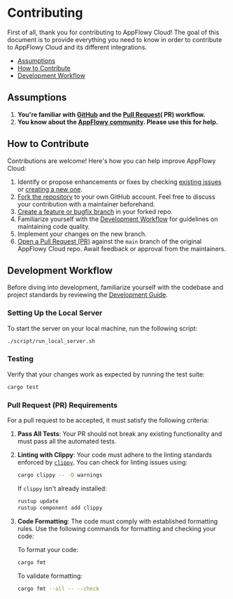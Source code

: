 # Contributing <!-- omit in toc -->

First of all, thank you for contributing to AppFlowy Cloud! The goal of this document is to provide everything you need
to know in order to contribute to AppFlowy Cloud and its different integrations.

- [Assumptions](#assumptions)
- [How to Contribute](#how-to-contribute)
- [Development Workflow](#development-workflow)

## Assumptions

1. **You're familiar with [GitHub](https://github.com) and
   the [Pull Request](https://help.github.com/en/github/collaborating-with-issues-and-pull-requests/about-pull-requests)(
   PR) workflow.**
1. **You know about the [AppFlowy community](https://discord.gg/9Q2xaN37tV). Please use this for help.**

## How to Contribute

Contributions are welcome! Here's how you can help improve AppFlowy Cloud:

1. Identify or propose enhancements or fixes by
   checking [existing issues](https://github.com/AppFlowy-IO/AppFlowy-Cloud/issues)
   or [creating a new one](https://github.com/AppFlowy-IO/AppFlowy-Cloud/issues/new/choose).
1. [Fork the repository](https://help.github.com/en/github/getting-started-with-github/fork-a-repo) to your own GitHub
   account. Feel free to discuss your contribution with a maintainer beforehand.
1. [Create a feature or bugfix branch](https://help.github.com/en/github/collaborating-with-issues-and-pull-requests/creating-and-deleting-branches-within-your-repository)
   in your forked repo.
1. Familiarize yourself with the [Development Workflow](#development-workflow) for guidelines on maintaining code
   quality.
1. Implement your changes on the new branch.
1. [Open a Pull Request (PR)](https://help.github.com/en/github/collaborating-with-issues-and-pull-requests/creating-a-pull-request-from-a-fork)
   against the `main` branch of the original AppFlowy Cloud repo. Await feedback or approval from the maintainers.

## Development Workflow

Before diving into development, familiarize yourself with the codebase and project standards by reviewing
the [Development Guide](./GUIDE.md).

### Setting Up the Local Server

To start the server on your local machine, run the following script:

```bash
./script/run_local_server.sh
```

### Testing

Verify that your changes work as expected by running the test suite:

```bash
cargo test
```

### Pull Request (PR) Requirements

For a pull request to be accepted, it must satisfy the following criteria:

1. **Pass All Tests**: Your PR should not break any existing functionality and must pass all the automated tests.

1. **Linting with Clippy**: Your code must adhere to the linting standards enforced
   by [`clippy`](https://github.com/rust-lang/rust-clippy). You can check for linting issues using:

   ```bash
   cargo clippy -- -D warnings
   ```

   If `clippy` isn't already installed:

   ```bash
   rustup update
   rustup component add clippy
   ```

1. **Code Formatting**: The code must comply with established formatting rules. Use the following commands for
   formatting and checking your code:

   To format your code:

   ```bash
   cargo fmt
   ```

   To validate formatting:

   ```bash
   cargo fmt --all -- --check
   ```
